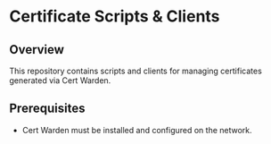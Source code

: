 # Certificate Scripts & Clients

## Overview
This repository contains scripts and clients for managing certificates generated via Cert Warden.

## Prerequisites
- Cert Warden must be installed and configured on the network.